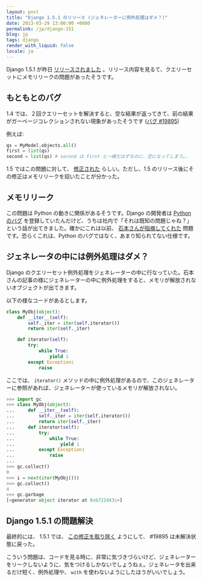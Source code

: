 ```yaml
---
layout: post
title: "Django 1.5.1 のリリース (ジェネレーターに例外処理はダメ？)"
date: 2013-03-29 13:00:00 +0000
permalink: /jp/django-151
blog: jp
tags: django
render_with_liquid: false
locale: ja
---
```


Django 1.5.1 が昨日
[リリースされました](https://www.djangoproject.com/weblog/2013/mar/28/django-151/)
。リリース内容を見るて、クエリーセットにメモリリークの問題があったそうです。

## もともとのバグ

1.4 では、２回クエリーセットを解決すると、空な結果が返ってきて、前の結果がガーベージコレクションされない現象があったそうです ([バグ
\#19895](https://code.djangoproject.com/ticket/19895))

例えば:

```python
qs = MyModel.objects.all()
first = list(qs)
second = list(qs) # second は first と一緒だはずなのに、空になってしまう。。
```

1.5 ではこの問題に対して、
[修正された](https://github.com/gnosek/django/commit/ce057a7d488564e0ff6e8ec7daee2730fb2a8c01)
らしい。ただし、1.5 のリリース後にその修正はメモリリークを招いたことが分かった。

## メモリリーク

この問題は Python の動きに関係があるそうです。Django の開発者は [Python
のバグ](http://bugs.python.org/issue17468)
を登録していたんだけど、うちは社内で「それは既知の問題じゃね？」という話が出てきました。確かにこれは以前、
[石本さんが指摘してくれた](http://d.hatena.ne.jp/atsuoishimoto/20110227/1298817286)
問題です。恐らくこれは、Python のバグではなく、あまり知られてない仕様です。

## ジェネレータの中には例外処理はダメ？

Django
のクエリーセット例外処理をジェネレーターの中に行なっていた。石本さんの記事の様にジェネレーターの中に例外処理をすると、メモリが解放されないオブジェクトが出てきます。

以下の様なコードがあるとします。

```python
class MyObj(object):
    def __iter__(self):
        self._iter = iter(self.iterator())
        return iter(self._iter)

    def iterator(self):
        try:
            while True:
                yield 1
        except Exception:
            raise
```

ここでは、 `iterator()`
メソッドの中に例外処理があるので、このジェネレーターに参照があれば、ジェネレーターが使っているメモリが解放されない。

```python
>>> import gc
>>> class MyObj(object):
...     def __iter__(self):
...         self._iter = iter(self.iterator())
...         return iter(self._iter)
...     def iterator(self):
...         try:
...             while True:
...                 yield 1
...         except Exception:
...             raise
...
>>> gc.collect()
0
>>> i = next(iter(MyObj()))
>>> gc.collect()
4
>>> gc.garbage
[<generator object iterator at 0xb722d43c>]
```

## Django 1.5.1 の問題解決

最終的には、 1.5.1 では、
[この修正を取り除く](https://github.com/django/django/commit/b91067d9aa42e31d4375e00a703beaacdb30d608)
ようにして、 \#19895 は未解決状態に戻った。

こういう問題は、コードを見る時に、非常に気づきづらいけど、ジェネレーターをリークしないように、気をつけるしかないでしょうねぇ。ジェネレータを出来るだけ短く、例外処理や、
`with` を使わないようにしたほうがいいでしょう。
